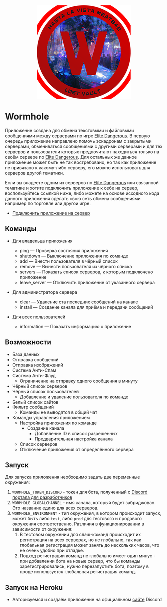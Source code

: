 <p align="center">
  <img align="center" src="sources/images/Wormhole - Logo - Small.png">
</p>

# Wormhole
Приложение создана для обмена текстовыми и файловыми сообщениями между серверами по игре [Elite Dangerous](https://www.elitedangerous.com/). В первую очередь приложение направлено помочь эскадронам с закрытыми серверами, обмениваться сообщениями с другими серверами и для тех серверов и пользователи которых предпочитают находиться только на своём сервере по [Elite Dangerous](https://www.elitedangerous.com/). Для остальных же данное приложение может быть не так востребовано, но так как приложение не привязано к какому-либо серверу, его можно использовать для серверов другой тематики.

Если вы владеете одним из серверов по [Elite Dangerous](https://www.elitedangerous.com/) или связанной тематике и хотите подключить приложение к себе на сервер, воспользуйтесь ссылкой ниже, либо можете на основе исходного кода данного приложения сделать свою сеть обмена сообщениями например по торговле или другой игре.

- [Подключить приложение на сервер](https://discordapp.com/oauth2/authorize?&client_id=826410895634333718&scope=bot&permissions=0)

## Команды
- Для владельца приложения
    - ping — Проверка состояния приложения
    - shutdown — Выключение приложения по команде
    - add — Внести пользователя в чёрный список
    - remove — Вынести пользователя из чёрного списка
    - servers — Показать список серверов, к которым подключено приложение
    - leave_server — Отключить приложение от указанного сервера

- Для администратора сервера
    - clear — Удаление ста последних сообщений на канале
    - install — Создание канала для приёма и передачи сообщений 

- Для всех пользователей
    - information — Показать информацию о приложение

## Возможности

- База данных
- Отправка сообщений
- Отправка изображений
- Система Анти-Спам
- Система Анти-Флуд
    - Ограничение на отправку одного сообщения в минуту
- Чёрный список серверов
- Чёрный список пользователей
    - Добавление и удаление пользователя по команде
- Белый список сайтов
- Фильтр сообщений
    - Команды не выводятся в общий чат
- Команды управления приложением
    - Настройка приложения по команде
        - Создание канала
            - Добавление ID в список разрешённых 
            - Предварительная настройка канала 
    - Список серверов
    - Отключение приложения от определённого сервера

## Запуск
Для запуска приложения необходимо задать две переменные окружения:
1. `WORMHOLE_TOKEN_DISCORD` - токен для бота, полученный с [Discord портала для разработчиков](https://discord.com/developers/applications)
2. `WORMHOLE_GLOBALCHANNEL` - имя канала, который будет забриджован. Это название едино для всех серверов.
3. `WORMHOLE_ENVIRONMENT` - тип окружения, в котором происходит запуск, может быть либо `test`, либо `prod` для тестового и продового окружения соответственно. Различия в функционировании в зависимости от окружения:
    1. В тестовом окружении для слэш-команд происходит их регистрация на всех серверах, но не глобально, так как глобальная регистрация может занять до нескольких часов, что не очень удобно при отладке.
    2. Подход регистрации команд не глобально имеет один минус - при добавлении бота на новые сервер, что бы команды зарегистрировались, нужно перезапустить бота, поэтому в проде используется глобальная регистрация команд. 
## Запуск на Heroku
- Авторизуемся и создаём приложение на официальном [сайте](https://discord.com/developers/applications) Discord
